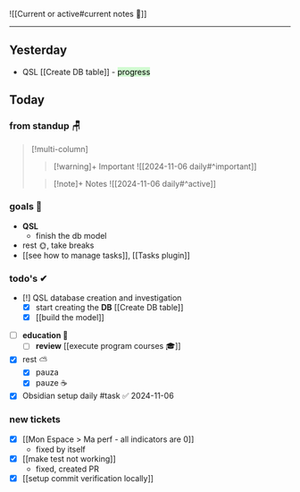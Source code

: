 
![[Current or active#current notes 📓]]

---
## Yesterday
- QSL [[Create DB table]] - <mark style="background: #BBFABBA6;">progress</mark>

## Today

### from standup 🪑

> [!multi-column]
>> [!warning]+ Important
>> ![[2024-11-06 daily#^important]]
>
>> [!note]+ Notes
>> ![[2024-11-06 daily#^active]]

### goals 🏴
- **QSL**
	- finish the db model
- rest 🌞, take breaks
- [[see how to manage tasks]], [[Tasks plugin]]

### todo's ✔
- [!] QSL database creation and investigation
	- [x] start creating the **DB** [[Create DB table]] 
	- [x] [[build the model]] 
- [ ] **education 🎒**
	- [ ] **review** [[execute program courses 🎓]]
- [x] rest ⛅ 
	- [x] pauza 
	- [x] pauze ☕ 
- [x] Obsidian setup daily #task ✅ 2024-11-06

### new tickets
- [x] [[Mon Espace > Ma perf - all indicators are 0]]
	- fixed by itself
- [x] [[make test not working]]
	- fixed, created PR
- [x] [[setup commit verification locally]]
